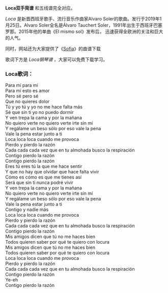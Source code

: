 

**Loca双手简谱** 和五线谱完全对应。

_Loca_ 是新晋西班牙歌手、流行音乐作曲家Alvaro Soler的歌曲。发行于2019年1月25日。Alvaro Soler全名是Álvaro
Tauchert Soler，1991年出生于西班牙巴塞罗那。2015年他的单曲《El mismo sol》发布后， 迅速获得全欧洲的关注和巨大的人气。

同时，网站还为大家提供了《[Sofia](Music-7958-Sofia-Alvaro-Soler.html "Sofia")》的曲谱下载

歌词下方是 _Loca钢琴谱_ ，大家可以免费下载学习。

### Loca歌词：

Para mí para mí  
Para mí esto es amor  
Pero sé pero sé  
Que no quieres dolor  
Tú y yo tú y yo no me hace falta más  
Sé que sin ti yo no puedo dormir  
Y ven trepa la cama y por la mañana  
No quiero verte no quiero verte irte sin mí  
Y regálame un beso sólo por eso vale la pena  
Vale la pena estar junto a ti  
Loca loca loca cuando me provoca  
Pierdo y pierdo la razón  
Cada cada cada vez que en tu almohada busco la respiración  
Contigo pierdo la razón  
Contigo pierdo la razón  
Eres tú eres tú la que me hace sentir  
Y que no hay que olvidar que hace falta vivir  
Cómo es cómo es que me tienes así  
Será que sin ti nunca podré vivir  
Y ven trepa la cama y por la mañana  
No quiero verte no quiero verte irte sin mí  
Y regálame un beso sólo por eso vale la pena  
Vale la pena estar junto a ti  
Contigo y nadie más  
Loca loca loca cuando me provoca  
Pierdo y pierdo la razón  
Cada cada cada vez que en tu almohada busco la respiración  
Contigo pierdo la razón  
Mis amigos dicen que tú no me haces bien  
Todos quieren saber por qué te quiero con locura  
Mis amigos dicen que tú no me haces bien  
Todos quieren saber por qué te quiero con locura  
Loca loca loca cuando me provoca  
Pierdo y pierdo la razón  
Cada cada cada vez que en tu almohada busco la respiración  
Contigo pierdo la razón  
Ye-eh  
Contigo pierdo la razón

